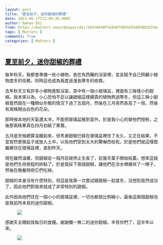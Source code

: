 ```yaml
---
layout: post
title: "夏至前夕，迷你甜椒的葬禮"
date: 2021-06-17T12:09:20.000Z
author: Nakao Eki
from: https://matters.news/@nepacidal/%E5%A4%8F%E8%87%B3%E5%89%8D%E5%A4%95-%E8%BF%B7%E4%BD%A0%E7%94%9C%E6%A4%92%E7%9A%84%E8%91%AC%E7%A6%AE-bafyreihtnztbrs6f5tsfuxvcxijs2ykcce5lzx4po35tpcucg2rgzd5s5u
tags: [ Matters ]
comments: True
categories: [ Matters ]
---
```

<!--1623931760000-->
[夏至前夕，迷你甜椒的葬禮](https://matters.news/@nepacidal/%E5%A4%8F%E8%87%B3%E5%89%8D%E5%A4%95-%E8%BF%B7%E4%BD%A0%E7%94%9C%E6%A4%92%E7%9A%84%E8%91%AC%E7%A6%AE-bafyreihtnztbrs6f5tsfuxvcxijs2ykcce5lzx4po35tpcucg2rgzd5s5u)
------

<div>
<p>每年秋天，我都會準備一些小植物，放在有西曬的浴室裡，並且賦予自己照顧小植物度冬的任務，同時這也成為我度過漫長寒冬的依靠。</p><p>去年秋天又有許多小植物進駐浴室，其中有一個小玻璃盆，裡面有三株矮小的甜椒。我本來以為，小心恐怕不足以讓甜椒這樣嬌貴的植物熬過寒冬，但這三株小甜椒竟然就在一種類似冬眠的情況下過了五個月，然後在三月突然長高了一倍，然後有兩株開出白色的花朵。</p><p>那時候本地的天氣還太冷，不能把玻璃盆搬到室外，於是我小心的替他們授粉，之後那兩株果真在四月初結了果實。</p><p>五月底天候總算溫暖起來，但考慮甜椒已經在玻璃盆裡住了太久，又正在結果，不宜貿然更換盆子或放入土中，以免他們受到太大的驚嚇而枯死。於是他們就這樣既繼續住在玻璃盆裡，直到昨天。</p><p>現在雖然溫暖，但甜椒從一個月前就停止生長了，前幾天葉子開始枯萎。想來這就是他們生命旅程的終點了。於是我採下兩個甜椒，讓他們在涼水裡痛快了一陣子，然後在晚餐時把它們吃掉。</p><p>甜椒的本身沒有什麼特別，但這是我第一次嘗試跟甜椒一起度冬，沒想到竟然成功了，因此他們對我來就成了非常特別的甜椒。</p><p>此外因為他們住在一個小小的玻璃盆裡，一切也都按比例縮小，最後這兩個甜椒也是我前所未見的迷你甜椒。</p><figure class="image"><img src="https://assets.matters.news/embed/e693e982-d79f-4ec2-aeb5-c103b008e483.jpeg" data-asset-id="e693e982-d79f-4ec2-aeb5-c103b008e483" referrerpolicy="no-referrer"><figcaption><span></span></figcaption></figure><p>感謝天主賜給我每日的食糧。謝謝獨一無二的迷你甜椒。辛苦你們了，這半年以來。</p><figure class="image"><img src="https://assets.matters.news/embed/cee90f54-4801-435b-921b-6f4bb09623c3.jpeg" data-asset-id="cee90f54-4801-435b-921b-6f4bb09623c3" referrerpolicy="no-referrer"><figcaption><span></span></figcaption></figure><p><br></p>
</div>
